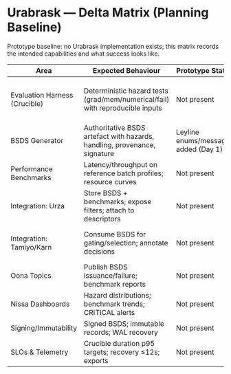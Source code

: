 # Urabrask — Delta Matrix (Planning Baseline)

Prototype baseline: no Urabrask implementation exists; this matrix records the intended capabilities and what success looks like.

| Area | Expected Behaviour | Prototype Status | What We’ll Look For |
| --- | --- | --- | --- |
| Evaluation Harness (Crucible) | Deterministic hazard tests (grad/mem/numerical/fail) with reproducible inputs | Not present | Stable runs with fixed seeds; bounded duration; artefact logs; repeatability across machines |
| BSDS Generator | Authoritative BSDS artefact with hazards, handling, provenance, signature | Leyline enums/messages added (Day 1) | BSDS stored in Urza; queryable by bands/hazards; signatures verified |
| Performance Benchmarks | Latency/throughput on reference batch profiles; resource curves | Not present | Benchmark artefacts stored; regressions detected with tolerances |
| Integration: Urza | Store BSDS + benchmarks; expose filters; attach to descriptors | Not present | Urza entries with BSDS links; `bsds_provenance=URABRASK` |
| Integration: Tamiyo/Karn | Consume BSDS for gating/selection; annotate decisions | Not present | Decisions include risk/mitigation annotations; policy follows recommendations |
| Oona Topics | Publish BSDS issuance/failure; benchmark reports | Not present | Topics active; counts visible in Nissa |
| Nissa Dashboards | Hazard distributions; benchmark trends; CRITICAL alerts | Not present | Dashboards live; alerts wired to routes |
| Signing/Immutability | Signed BSDS; immutable records; WAL recovery | Not present | Signature checks pass; recovery tested |
| SLOs & Telemetry | Crucible duration p95 targets; recovery ≤12s; exports | Not present | Telemetry present in Nissa; SLO snapshots available |
